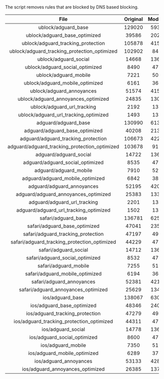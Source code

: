 The script removes rules that are blocked by DNS based blocking.


| File | Original | Modified |
|:----:|:-----:|:-----:|
| ublock/adguard_base | 129020 | 59308 |
| ublock/adguard_base_optimized | 39586 | 20246 |
| ublock/adguard_tracking_protection | 105878 | 41524 |
| ublock/adguard_tracking_protection_optimized | 102902 | 8431 |
| ublock/adguard_social | 14668 | 13606 |
| ublock/adguard_social_optimized | 8490 | 4706 |
| ublock/adguard_mobile | 7221 | 5080 |
| ublock/adguard_mobile_optimized | 6161 | 3630 |
| ublock/adguard_annoyances | 51574 | 41521 |
| ublock/adguard_annoyances_optimized | 24835 | 13099 |
| ublock/adguard_url_tracking | 2192 | 1335 |
| ublock/adguard_url_tracking_optimized | 1493 | 1332 |
| adguard/adguard_base | 130990 | 61338 |
| adguard/adguard_base_optimized | 40208 | 21301 |
| adguard/adguard_tracking_protection | 106673 | 42261 |
| adguard/adguard_tracking_protection_optimized | 103678 | 9152 |
| adguard/adguard_social | 14722 | 13665 |
| adguard/adguard_social_optimized | 8535 | 4752 |
| adguard/adguard_mobile | 7910 | 5261 |
| adguard/adguard_mobile_optimized | 6842 | 3804 |
| adguard/adguard_annoyances | 52195 | 42066 |
| adguard/adguard_annoyances_optimized | 25383 | 13396 |
| adguard/adguard_url_tracking | 2201 | 1343 |
| adguard/adguard_url_tracking_optimized | 1502 | 1340 |
| safari/adguard_base | 136781 | 62583 |
| safari/adguard_base_optimized | 47041 | 23540 |
| safari/adguard_tracking_protection | 47197 | 4932 |
| safari/adguard_tracking_protection_optimized | 44229 | 4786 |
| safari/adguard_social | 14712 | 13649 |
| safari/adguard_social_optimized | 8532 | 4739 |
| safari/adguard_mobile | 7255 | 5117 |
| safari/adguard_mobile_optimized | 6194 | 3661 |
| safari/adguard_annoyances | 52381 | 42175 |
| safari/adguard_annoyances_optimized | 25629 | 13477 |
| ios/adguard_base | 138067 | 63088 |
| ios/adguard_base_optimized | 48346 | 24044 |
| ios/adguard_tracking_protection | 47279 | 4940 |
| ios/adguard_tracking_protection_optimized | 44311 | 4794 |
| ios/adguard_social | 14778 | 13688 |
| ios/adguard_social_optimized | 8600 | 4760 |
| ios/adguard_mobile | 7350 | 5161 |
| ios/adguard_mobile_optimized | 6289 | 3702 |
| ios/adguard_annoyances | 53133 | 42818 |
| ios/adguard_annoyances_optimized | 26385 | 13793 |